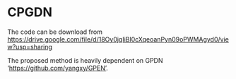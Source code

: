 # CPGDN
The code can be download from https://drive.google.com/file/d/18Oy0jqIiBl0cXqeoanPyn09oPWMAgyd0/view?usp=sharing

The proposed method is heavily dependent on GPDN ‘https://github.com/yangxy/GPEN’.
